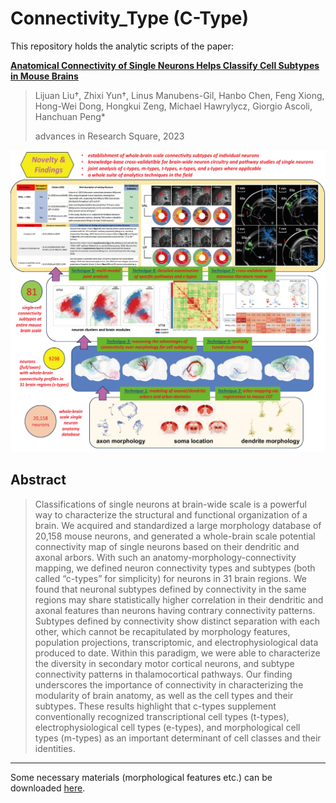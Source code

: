 # Connectivity_Type (C-Type)
This repository holds the analytic scripts of the paper: 

[**Anatomical Connectivity of Single Neurons Helps Classify Cell Subtypes in Mouse Brains**](https://doi.org/10.21203/rs.3.rs-2960606/v1)

> Lijuan Liu†, Zhixi Yun†, Linus Manubens-Gil, Hanbo Chen, Feng Xiong, Hong-Wei Dong, Hongkui Zeng, Michael Hawrylycz, Giorgio Ascoli, Hanchuan Peng*
> 
> advances in Research Square, 2023

<p align="center">
  <img src="./config/overview.png" width="800">
</p>

## Abstract

> Classifications of single neurons at brain-wide scale is a powerful way to characterize the structural and functional organization of a brain. We acquired and standardized a large morphology database of 20,158 mouse neurons, and generated a whole-brain scale potential connectivity map of single neurons based on their dendritic and axonal arbors. With such an anatomy-morphology-connectivity mapping, we defined neuron connectivity types and subtypes (both called “c-types” for simplicity) for neurons in 31 brain regions. We found that neuronal subtypes defined by connectivity in the same regions may share statistically higher correlation in their dendritic and axonal features than neurons having contrary connectivity patterns. Subtypes defined by connectivity show distinct separation with each other, which cannot be recapitulated by morphology features, population projections, transcriptomic, and electrophysiological data produced to date. Within this paradigm, we were able to characterize the diversity in secondary motor cortical neurons, and subtype connectivity patterns in thalamocortical pathways. Our finding underscores the importance of connectivity in characterizing the modularity of brain anatomy, as well as the cell types and their subtypes. These results highlight that c-types supplement conventionally recognized transcriptional cell types (t-types), electrophysiological cell types (e-types), and morphological cell types (m-types) as an important determinant of cell classes and their identities.

-------

Some necessary materials (morphological features etc.) can be downloaded [here](https://braintell.org/projects/mousectype/Materials_0516.zip).
